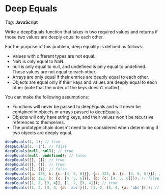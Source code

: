 # Deep Equals

_Tag_: **JavaScript**

Write a deepEquals function that takes in two required values and returns if those two values are deeply equal to each other.

For the purpose of this problem, deep equality is defined as follows:

- Values with different types are not equal.
- NaN is only equal to NaN.
- null is only equal to null, and undefined is only equal to undefined. These values are not equal to each other.
- Arrays are only equal if their entries are deeply equal to each other.
- Objects are equal only if their keys and values are deeply equal to each other (note that the order of the keys doesn't matter).

You can make the following assumptions:

- Functions will never be passed to deepEquals and will never be contained in objects or arrays passed to deepEquals.
- Objects will only have string keys, and their values won't be recursive references to themselves.
- The prototype chain doesn't need to be considered when determining if two objects are deeply equal.

```javascript
deepEquals(1, 1); // true
deepEquals(1, '1'); // false
deepEquals(null, null); // true
deepEquals(null, undefined); // false
deepEquals([], []); // true
deepEquals({}, {}); // true
deepEquals([], {}); // false
deepEquals({a: 123, b: {c: [4, 5, 6]}}, {a: 123, b: {c: [4, 5, 6]}}); // true
deepEquals({a: 123, b: {c: [4, 5, 6]}}, {b: {c: [4, 5, 6]}}); // false
deepEquals([1, 2, [3, 4]], [1, 2, [3, 4]]); // true
deepEquals([1, 2, [3, 4, {a: 'abc'}]], [1, 2, [3, 4, {a: 'abc'}]]); // true
```
